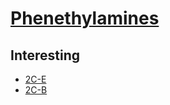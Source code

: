 # [Phenethylamines](https://psychonautwiki.org/w/index.php?title=Phenethylamine)
## Interesting
- [2C-E](https://psychonautwiki.org/wiki/2C-E)
- [2C-B](https://psychonautwiki.org/wiki/2C-B)